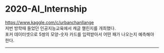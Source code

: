 # 2020-AI_Internship
https://www.kaggle.com/c/urbanchanllange \
저번 방학때 들었던 인공지능교육에서 캐글 챌린지를 개최했다.  
포커 데이터셋으로 5쌍의 모양-숫자 카드를 입력받아서 어떤 패가 나오는지 예측해야 한다.  


----------------------------------------------------------------------------
